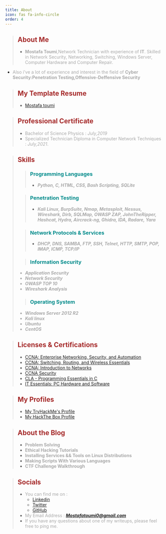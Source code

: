 ```yaml
---
title: About
icon: fas fa-info-circle
order: 4
---
```




> ## **<strong><font color="Brown">About Me</font></strong>**
> * <font color="DarkGray"><strong>Mostafa Toumi</strong>,Network Technician with experience of <strong>IT</strong>. Skilled in Network Security, Networking, Switching, Windows Server, Computer Hardware and Computer Repair.</font>
* <font color="DarkGray">Also i’ve a lot of experience and interest in the field of <strong>Cyber Security:Penetration Testing,Offensive-Deffensive Security</strong> </font>

> ## **<strong><font color="Brown">My Template Resume</font></strong>**
> * <a href="https://drive.google.com/file/d/1H6cGKowMtVAF8oS2lHDk6Kolex4211Wl/view" target="_blank">Mostafa toumi</a>

> ## **<strong><font color="Brown">Professional Certificate</font></strong>**
> * <font color="DarkGray"> Bachelor of Science Physics : <em> July,2019</em></font>
> * <font color="DarkGray"> Specialized Technician Diploma in Computer Network Techniques : <em>July,2021</em>.</font>

> ## **<strong><font color="Brown">Skills</font></strong>**
>> ### **<strong><font color="DarkCyan">Programming Languages</font></strong>**
>> * <font color="DarkGray"><em><strong>Python, C, HTML, CSS, Bash Scripting, SQLite</strong></em>
>
>> ### **<strong><font color="DarkCyan">Penetration Testing</font></strong>**
>> * <font color="DarkGray"><em><strong>Kali Linux, BurpSuite, Nmap, Metasploit, Nessus, Wireshark, Dirb, SQLMap, OWASP ZAP, JohnTheRipper, Hashcat, Hydra, Aircrack-ng, Ghidra, IDA, Radare, Yara</strong></em>
>
>> ### **<strong><font color="DarkCyan">Network Protocols & Services</font></strong>**
>> * <font color="DarkGray"><em><strong>DHCP, DNS, SAMBA, FTP, SSH, Telnet, HTTP, SMTP, POP, IMAP, ICMP, TCP/IP</strong></em>
>
>> ### **<strong><font color="DarkCyan">Information Security</font></strong>**
> * <font color="DarkGray"><em><strong>Application Security</strong></em>
> * <font color="DarkGray"><em><strong>Network Security</strong></em>
> * <font color="DarkGray"><em><strong>OWASP TOP 10</strong></em>
> * <font color="DarkGray"><em><strong>Wireshark Analysis</strong></em>
>
>>### **<strong><font color="DarkCyan">Operating System</font></strong>**
>* <font color="DarkGray"><em><strong>Windows Server 2012 R2</strong></em>
>* <font color="DarkGray"><em><strong>Kali linux</strong></em>
>* <font color="DarkGray"><em><strong>Ubuntu</strong></em>
>* <font color="DarkGray"><em><strong>CentOS</strong></em>

> ## **<strong><font color="Brown">Licenses & Certifications</font></strong>**
> * <a href="https://www.credly.com/badges/4058813d-f135-4190-919c-a6905662169a/public_url" target="_blank">CCNA: Enterprise Networking, Security, and Automation</a>
> * <a href="https://www.credly.com/badges/30bd4cb2-d56a-4540-9d7d-4124bb54e8b0/public_url" target="_blank">CCNA: Switching, Routing, and Wireless Essentials</a>
> * <a href="https://www.credly.com/badges/60af3227-2de6-44bc-a863-340095a04aa9/public_url" target="_blank">CCNA: Introduction to Networks</a>
> * <a href="https://drive.google.com/file/d/1o9wvtL0i4ChIdlCTkrVhWGMy55FhOVE5/view" target="_blank">	CCNA Security</a>
> * <a href="https://drive.google.com/file/d/1PmBo2xUjN6bpbE26i7JMnbNG-4-luPNE/view" target="_blank">CLA - Programming Essentials in C</a>
> * <a href="https://drive.google.com/file/d/1bGywmypJHFOWNT67aWEI7iazZAlpUhPO/view" target="_blank">IT Essentials: PC Hardware and Software</a>


> ## **<strong><font color="Brown">My Profiles</font></strong>**
> * <a href="https://tryhackme.com/p/Hightech" target="_blank">My TryHackMe's Profile</a>
> * <a href="https://www.hackthebox.com/home/users/profile/962022" target="_blank">My HackThe Box Profile</a>

> ## **<strong><font color="Brown">About the Blog</font></strong>**
> * <font color="DarkGray"> <strong>Problem Solving</strong></font>
> * <font color="DarkGray"> <strong>Ethical Hacking Tutorials</strong></font>
> * <font color="DarkGray"> <strong>Installing Services && Tools on Linux Distributions</strong></font>
> * <font color="DarkGray"> <strong>Making Scripts With Various Languages </strong></font>
> * <font color="DarkGray"><strong> CTF Challenge Walkthrough </strong></font>

> ## **<strong><font color="Brown">Socials</font></strong>**
> * <font color="DarkGray">You can find me on : </font>
>   * <a href="https://www.linkedin.com/in/Mostafatoumi/" target="_blank">Linkedin</a>
>   * <a href="https://twitter.com/Mostafatoumi0" target="_blank">Twitter</a>
>   * <a href="https://github.com/Mostafatoumi" target="_blank">GitHub</a>
> * <font color="DarkGray">My Email Address : <em><strong>Mostafatoumi0@gmail.com</strong></em></font>
> * <font color="DarkGray">If you have any questions about one of my writeups, please feel free to ping me.</font>

